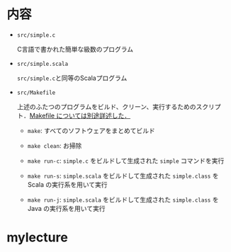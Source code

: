 # 内容

- `src/simple.c`

    C言語で書かれた簡単な級数のプログラム

- `src/simple.scala`

    `src/simple.c`と同等のScalaプログラム

- `src/Makefile`

    上述のふたつのプログラムをビルド、クリーン、実行するためのスクリプト．[Makefile については別途詳述した．](https://is-prg1b.github.io/lecture/note/makefile.html)

    - `make`: すべてのソフトウェアをまとめてビルド

    - `make clean`: お掃除

    - `make run-c`: `simple.c` をビルドして生成された `simple` コマンドを実行

    - `make run-s`: `simple.scala` をビルドして生成された `simple.class` を Scala の実行系を用いて実行

    - `make run-j`: `simple.scala` をビルドして生成された `simple.class` を Java の実行系を用いて実行
# mylecture
